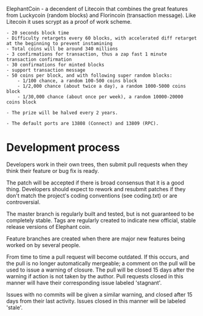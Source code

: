 ElephantCoin - a decendent of Litecoin that combines the great features from Luckycoin (random blocks) and Florincoin (transaction message). Like Litecoin it uses scrypt as a proof of work scheme.

	- 20 seconds block time
	- Difficulty retargets every 60 blocks, with accelerated diff retarget at the beginning to prevent instamining 
	- Total coins will be around 340 millions
	- 3 confirmations for transaction, thus a zap fast 1 minute transaction confirmation
	- 30 confirmations for minted blocks
	- support transaction message
	- 50 coins per block, and with following super random blocks:
		- 1/100 chance, a random 100-500 coins block
		- 1/2,000 chance (about twice a day), a random 1000-5000 coins block
		- 1/30,000 chance (about once per week), a random 10000-20000 coins block 
	
	- The prize will be halved every 2 years.

	- The default ports are 13808 (Connect) and 13809 (RPC).



Development process
===================

Developers work in their own trees, then submit pull requests when
they think their feature or bug fix is ready.

The patch will be accepted if there is broad consensus that it is a
good thing.  Developers should expect to rework and resubmit patches
if they don't match the project's coding conventions (see coding.txt)
or are controversial.

The master branch is regularly built and tested, but is not guaranteed
to be completely stable. Tags are regularly created to indicate new
official, stable release versions of Elephant coin.

Feature branches are created when there are major new features being
worked on by several people.

From time to time a pull request will become outdated. If this occurs, and
the pull is no longer automatically mergeable; a comment on the pull will
be used to issue a warning of closure. The pull will be closed 15 days
after the warning if action is not taken by the author. Pull requests closed
in this manner will have their corresponding issue labeled 'stagnant'.

Issues with no commits will be given a similar warning, and closed after
15 days from their last activity. Issues closed in this manner will be 
labeled 'stale'. 
